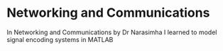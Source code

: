 # Networking and Communications

In Networking and Communications by Dr Narasimha I learned to model signal encoding systems in MATLAB

